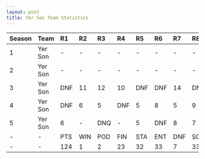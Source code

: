 ```yaml
---
layout: post 
title: Yer Son Team Statistics
--- 
```


| Season   | Team    | R1   | R2   | R3   | R4   | R5   | R6   | R7   | R8   | R9   | R10   | R11   | R12   | Pts   | Pos   |
|:---------|:--------|:-----|:-----|:-----|:-----|:-----|:-----|:-----|:-----|:-----|:------|:------|:------|:------|:------|
| 1        | Yer Son | -    | -    | -    | -    | -    | -    | -    | -    | -    | -     | -     | -     | -     | -     |
| 2        | Yer Son | -    | -    | -    | -    | -    | -    | -    | -    | -    | -     | -     | -     | -     | -     |
| 3        | Yer Son | DNF  | 11   | 12   | 10   | DNF  | DNF  | 14   | DNF  | 8    | DNF   | 13    | 9     | 8     | 12    |
| 4        | Yer Son | DNF  | 6    | 5    | DNF  | 5    | 8    | 5    | 9    | 15   | 7     | 9     | 9     | 45    | 7     |
| 5        | Yer Son | 6    | -    | DNQ  | -    | 5    | DNF  | 8    | 7    | DNF  | -     | 1     | 3     | 71    | 6     |
| -        | -       | PTS  | WIN  | POD  | FIN  | STA  | ENT  | DNF  | SOP  | DNQ  | %Fin  | PPR   | BST   | CHA   | RNK   |
| -        | -       | 124  | 1    | 2    | 23   | 32   | 33   | 7    | 33   | 1    | 71.9  | 3.76  | 1     | 0     | 11    |